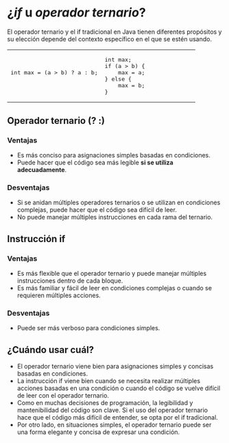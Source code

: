 # ¿*if* u *operador ternario*?

El operador ternario y el if tradicional en Java tienen diferentes propósitos y su elección depende del contexto específico en el que se estén usando.

<table width="100%">
    <tr>
        <td width="50%">
            <pre>
int max = (a > b) ? a : b;
            </pre>
        </td>
        <td>
<pre>
int max;
if (a > b) {
    max = a;
} else {
    max = b;
}
</pre>
        </td>
    <tr>
</table>

## Operador ternario (? :)

### Ventajas

- Es más conciso para asignaciones simples basadas en condiciones.
- Puede hacer que el código sea más legible **si se utiliza adecuadamente**.

### Desventajas

- Si se anidan múltiples operadores ternarios o se utilizan en condiciones complejas, puede hacer que el código sea difícil de leer.
- No puede manejar múltiples instrucciones en cada rama del ternario.

## Instrucción if

### Ventajas

- Es más flexible que el operador ternario y puede manejar múltiples instrucciones dentro de cada bloque.
- Es más familiar y fácil de leer en condiciones complejas o cuando se requieren múltiples acciones.

### Desventajas

- Puede ser más verboso para condiciones simples.

## ¿Cuándo usar cuál?

- El operador ternario viene bien para asignaciones simples y concisas basadas en condiciones.
- La instrucción if viene bien cuando se necesita realizar múltiples acciones basadas en una condición o cuando el código se vuelve difícil de leer con el operador ternario.
- Como en muchas decisiones de programación, la legibilidad y mantenibilidad del código son clave. Si el uso del operador ternario hace que el código más difícil de entender, se opta por el if tradicional. 
- Por otro lado, en situaciones simples, el operador ternario puede ser una forma elegante y concisa de expresar una condición.
